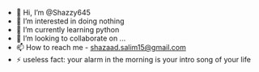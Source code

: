 - 👋 Hi, I’m @Shazzy645
- 👀 I’m interested in doing nothing
- 🌱 I’m currently learning python
- 💞️ I’m looking to collaborate on ...
- 📫 How to reach me - shazaad.salim15@gmail.com
- ⚡ useless fact: your alarm in the morning is your intro song of your life

<!---
Shazzy645/Shazzy645 is a ✨ special ✨ repository because its `README.md` (this file) appears on your GitHub profile.
You can click the Preview link to take a look at your changes.
--->
